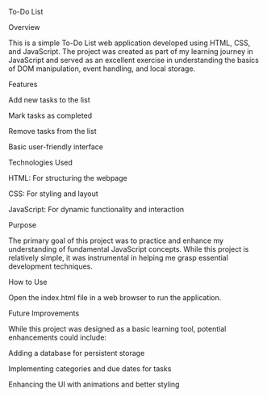 To-Do List

Overview

This is a simple To-Do List web application developed using HTML, CSS, and JavaScript. The project was created as part of my learning journey in JavaScript and served as an excellent exercise in understanding the basics of DOM manipulation, event handling, and local storage.

Features

Add new tasks to the list

Mark tasks as completed

Remove tasks from the list

Basic user-friendly interface

Technologies Used

HTML: For structuring the webpage

CSS: For styling and layout

JavaScript: For dynamic functionality and interaction

Purpose

The primary goal of this project was to practice and enhance my understanding of fundamental JavaScript concepts. While this project is relatively simple, it was instrumental in helping me grasp essential development techniques.

How to Use

Open the index.html file in a web browser to run the application.

Future Improvements

While this project was designed as a basic learning tool, potential enhancements could include:

Adding a database for persistent storage

Implementing categories and due dates for tasks

Enhancing the UI with animations and better styling

